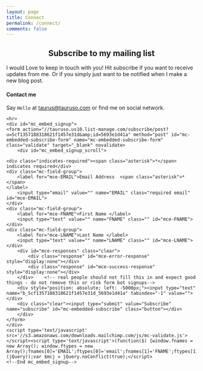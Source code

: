 ```yaml
---
layout: page
title: Connect
permalink: /connect/
comments: false
---
```



<!-- Begin MailChimp Signup Form -->
<link href="//cdn-images.mailchimp.com/embedcode/classic-081711.css" rel="stylesheet" type="text/css">

<h2 align="center">Subscribe to my mailing list</h2>
    I would Love to keep in touch with you! Hit subscribe if you want to receive updates from me. 
    Or if you simply just want to be notified when I make a new blog post.

#### Contact me

Say `Hello` at <taurus@tauruso.com> or find me on social network.

<script type="text/javascript" src="//s3.amazonaws.com/downloads.mailchimp.com/js/signup-forms/popup/embed.js" data-dojo-config="usePlainJson: true, isDebug: false"></script><script type="text/javascript">require(["mojo/signup-forms/Loader"], function(L) { L.start({"baseUrl":"mc.us10.list-manage.com","uuid":"5cf1357188318621f1457e31d","lid":"5693e1d41a"}) })</script>

<div class="profile {% if page.featured == true %} featured {% endif %}">

    <hr>
    <div id="mc_embed_signup">
    <form action="//tauruso.us10.list-manage.com/subscribe/post?u=5cf1357188318621f1457e31d&amp;id=5693e1d41a" method="post" id="mc-embedded-subscribe-form" name="mc-embedded-subscribe-form" class="validate" target="_blank" novalidate>
        <div id="mc_embed_signup_scroll">

    <div class="indicates-required"><span class="asterisk">*</span> indicates required</div>
    <div class="mc-field-group">
    	<label for="mce-EMAIL">Email Address  <span class="asterisk">*</span>
    </label>
    	<input type="email" value="" name="EMAIL" class="required email" id="mce-EMAIL">
    </div>
    <div class="mc-field-group">
    	<label for="mce-FNAME">First Name </label>
    	<input type="text" value="" name="FNAME" class="" id="mce-FNAME">
    </div>
    <div class="mc-field-group">
    	<label for="mce-LNAME">Last Name </label>
    	<input type="text" value="" name="LNAME" class="" id="mce-LNAME">
    </div>
    	<div id="mce-responses" class="clear">
    		<div class="response" id="mce-error-response" style="display:none"></div>
    		<div class="response" id="mce-success-response" style="display:none"></div>
    	</div>    <!-- real people should not fill this in and expect good things - do not remove this or risk form bot signups-->
        <div style="position: absolute; left: -5000px;"><input type="text" name="b_5cf1357188318621f1457e31d_5693e1d41a" tabindex="-1" value=""></div>
        <div class="clear"><input type="submit" value="Subscribe" name="subscribe" id="mc-embedded-subscribe" class="button"></div>
        </div>
    </form> 
    </div>
    <script type='text/javascript' src='//s3.amazonaws.com/downloads.mailchimp.com/js/mc-validate.js'></script><script type='text/javascript'>(function($) {window.fnames = new Array(); window.ftypes = new Array();fnames[0]='EMAIL';ftypes[0]='email';fnames[1]='FNAME';ftypes[1]='text';fnames[2]='LNAME';ftypes[2]='text';}(jQuery));var $mcj = jQuery.noConflict(true);</script>
    <!--End mc_embed_signup-->

</div>
